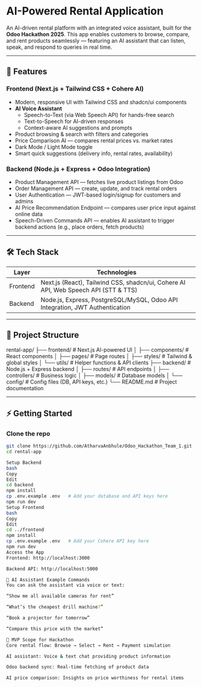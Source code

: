 # AI-Powered Rental Application

An AI-driven rental platform with an integrated voice assistant, built for the **Odoo Hackathon 2025**. This app enables customers to browse, compare, and rent products seamlessly — featuring an AI assistant that can listen, speak, and respond to queries in real time.

---

## 🚀 Features

### Frontend (Next.js + Tailwind CSS + Cohere AI)
- Modern, responsive UI with Tailwind CSS and shadcn/ui components
- **AI Voice Assistant**  
  - Speech-to-Text (via Web Speech API) for hands-free search  
  - Text-to-Speech for AI-driven responses  
  - Context-aware AI suggestions and prompts
- Product browsing & search with filters and categories
- Price Comparison AI — compares rental prices vs. market rates
- Dark Mode / Light Mode toggle
- Smart quick suggestions (delivery info, rental rates, availability)

### Backend (Node.js + Express + Odoo Integration)
- Product Management API — fetches live product listings from Odoo
- Order Management API — create, update, and track rental orders
- User Authentication — JWT-based login/signup for customers and admins
- AI Price Recommendation Endpoint — compares user price input against online data
- Speech-Driven Commands API — enables AI assistant to trigger backend actions (e.g., place orders, fetch products)

---

## 🛠️ Tech Stack

| Layer    | Technologies                              |
| -------- | --------------------------------------- |
| Frontend | Next.js (React), Tailwind CSS, shadcn/ui, Cohere AI API, Web Speech API (STT & TTS) |
| Backend  | Node.js, Express, PostgreSQL/MySQL, Odoo API Integration, JWT Authentication  |

---

## 📂 Project Structure


 rental-app/
├── frontend/ # Next.js AI-powered UI
│ ├── components/ # React components
│ ├── pages/ # Page routes
│ ├── styles/ # Tailwind & global styles
│ └── utils/ # Helper functions & API clients
├── backend/ # Node.js + Express backend
│ ├── routes/ # API endpoints
│ ├── controllers/ # Business logic
│ ├── models/ # Database models
│ └── config/ # Config files (DB, API keys, etc.)
└── README.md # Project documentation 





---

## ⚡ Getting Started

### Clone the repo
```bash
git clone https://github.com/AtharvaAnbhule/Odoo_Hackathon_Team_1.git
cd rental-app

Setup Backend
bash
Copy
Edit
cd backend
npm install
cp .env.example .env   # Add your database and API keys here
npm run dev
Setup Frontend
bash
Copy
Edit
cd ../frontend
npm install
cp .env.example .env   # Add your Cohere API key here
npm run dev
Access the App
Frontend: http://localhost:3000

Backend API: http://localhost:5000

🤖 AI Assistant Example Commands
You can ask the assistant via voice or text:

“Show me all available cameras for rent”

“What’s the cheapest drill machine?”

“Book a projector for tomorrow”

“Compare this price with the market”

🎯 MVP Scope for Hackathon
Core rental flow: Browse → Select → Rent → Payment simulation

AI assistant: Voice & text chat providing product information

Odoo backend sync: Real-time fetching of product data

AI price comparison: Insights on price worthiness for rental items
